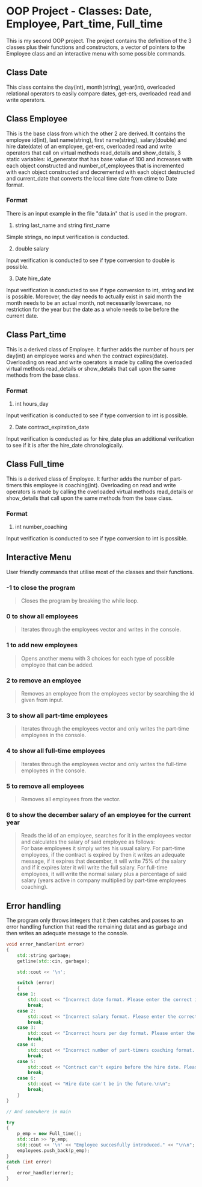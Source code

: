 # OOP Project - Classes: Date, Employee, Part_time, Full_time

This is my second OOP project. The project contains the definition of the 3 classes plus their functions and constructors, a vector of pointers
to the Employee class and an interactive menu with some possible commands. 

## Class Date

This class contains the day(int), month(string), year(int), overloaded relational operators to easily compare dates, get-ers, overloaded read and write operators.

## Class Employee

This is the base class from which the other 2 are derived. It contains the employee id(int), last name(string), first name(string), salary(double) and hire date(date) of an employee, get-ers,
overloaded read and write operators that call on virtual methods read_details and show_details, 3 static variables: id_generator that has base value of 100 and increases with each object constructed
and number_of_employees that is incremented with each object constructed and decremented with each object destructed and current_date that converts the local time date from ctime to Date format.

### Format

There is an input example in the file "data.in" that is used in the program.

1. string last_name and string first_name

Simple strings, no input verification is conducted.

2. double salary

Input verification is conducted to see if type conversion to double is possible.

3. Date hire_date

Input verification is conducted to see if type conversion to int, string and int is possible. Moreover, the day needs to actually exist in said month
the month needs to be an actual month, not necessarily lowercase, no restriction for the year but the date as a whole needs to be before the current date.

## Class Part_time

This is a derived class of Employee. It further adds the number of hours per day(int) an employee works and when the contract expires(date).
Overloading on read and write operators is made by calling the overloaded virtual methods read_details or show_details that call upon the same methods from the base class.

### Format

1. int hours_day

Input verification is conducted to see if type conversion to int is possible.

2. Date contract_expiration_date

Input verification is conducted as for hire_date plus an additional verifcation to see if it is after the hire_date chronologically.

## Class Full_time

This is a derived class of Employee. It further adds the number of part-timers this employee is coaching(int).
Overloading on read and write operators is made by calling the overloaded virtual methods read_details or show_details that call upon the same methods from the base class.

### Format

1. int number_coaching

Input verification is conducted to see if type conversion to int is possible.

## Interactive Menu

User friendly commands that utilise most of the classes and their functions.

### -1 to close the program 

>Closes the program by breaking the while loop.

### 0 to show all employees

>Iterates through the employees vector and writes in the console.

### 1 to add new employees

>Opens another menu with 3 choices for each type of possible employee that can be added.

### 2 to remove an employee

>Removes an employee from the employees vector by searching the id given from input.

### 3 to show all part-time employees

>Iterates through the employees vector and only writes the part-time employees in the console.

### 4 to show all full-time employees

>Iterates through the employees vector and only writes the full-time employees in the console.

### 5 to remove all employees

>Removes all employees from the vector.

### 6 to show the december salary of an employee for the current year

>Reads the id of an employee, searches for it in the employees vector and calculates the salary of said employee as follows: </br>
For base employees it simply writes his usual salary. 
For part-time employees, if the contract is expired by then it writes an adequate message, if it expires that december, it will write 75% of the salary and if it expires later it will write the full salary.
For full-time employees, it will write the normal salary plus a percentage of said salary (years active in company multiplied by part-time employees coaching).

## Error handling

The program only throws integers that it then catches and passes to an error handling function that read the remaining datat and as garbage
and then writes an adequate message to the console.

```C++
void error_handler(int error)
{
    std::string garbage;
    getline(std::cin, garbage);

    std::cout << '\n';

    switch (error)
    {
    case 1:
        std::cout << "Incorrect date format. Please enter the correct information.\n\n";
        break;
    case 2:
        std::cout << "Incorrect salary format. Please enter the correct information.\n\n";
        break;
    case 3:
        std::cout << "Incorrect hours per day format. Please enter the correct information.\n\n";
        break;
    case 4:
        std::cout << "Incorrect number of part-timers coaching format. Please enter the correct information.\n\n";
        break;
    case 5:
        std::cout << "Contract can't expire before the hire date. Please enter the correct information.\n\n";
        break;
    case 6:
        std::cout << "Hire date can't be in the future.\n\n";
        break;
    }
}

// And somewhere in main

try
{
    p_emp = new Full_time();
    std::cin >> *p_emp;
    std::cout << '\n' << "Employee succesfully introduced." << "\n\n";
    employees.push_back(p_emp);
}
catch (int error)
{
    error_handler(error);
}
```


